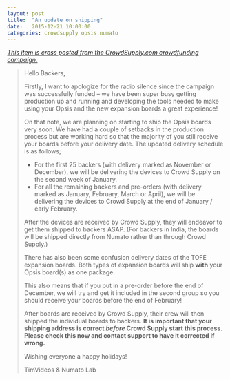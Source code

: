 ```yaml
---
layout: post
title:  "An update on shipping"
date:   2015-12-21 10:00:00
categories: crowdsupply opsis numato
---
```


<a href="https://www.crowdsupply.com/numato-lab/opsis/updates/2002">
<i>This item is cross posted from the CrowdSupply.com crowdfunding campaign.</i>
</a>

> Hello Backers,
> 
> Firstly, I want to apologize for the radio silence since the campaign was
> successfully funded – we have been super busy getting production up and
> running and developing the tools needed to make using your Opsis and the new
> expansion boards a great experience!
> 
> On that note, we are planning on starting to ship the Opsis boards very soon.
> We have had a couple of setbacks in the production process but are working
> hard so that the majority of you still receive your boards before your
> delivery date. The updated delivery schedule is as follows;
> 
> * For the first 25 backers (with delivery marked as November or December), we
>   will be delivering the devices to Crowd Supply on the second week of January.
> * For all the remaining backers and pre-orders (with delivery marked as
>   January, February, March or April), we will be delivering the devices to
>   Crowd Supply at the end of January / early February.
> 
> After the devices are received by Crowd Supply, they will endeavor to get
> them shipped to backers ASAP. (For backers in India, the boards will be
> shipped directly from Numato rather than through Crowd Supply.)
> 
> There has also been some confusion delivery dates of the TOFE expansion
> boards. Both types of expansion boards will ship **with** your Opsis board(s)
> as one package.
> 
> This also means that if you put in a pre-order before the end of December, we
> will try and get it included in the second group so you should receive your
> boards before the end of February!
> 
> After boards are received by Crowd Supply, their crew will then shipped the
> individual boards to backers. **It is important that your shipping address is
> correct *before* Crowd Supply start this process. Please check this now and
> contact support to have it corrected if wrong.**
> 
> Wishing everyone a happy holidays! 
>
> TimVideos & Numato Lab
